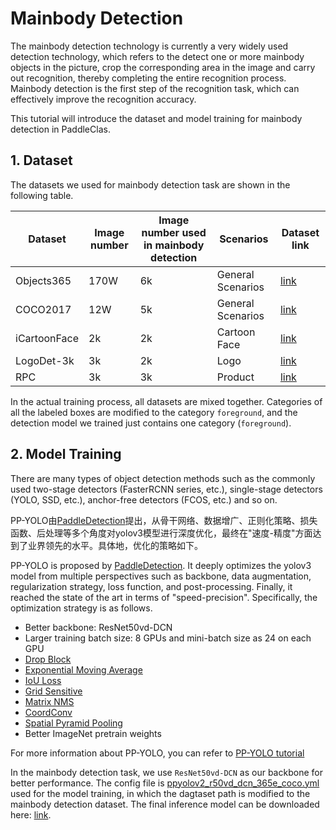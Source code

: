 # Mainbody Detection

The mainbody detection technology is currently a very widely used detection technology, which refers to the detect one or more mainbody objects in the picture, crop the corresponding area in the image and carry out recognition, thereby completing the entire recognition process. Mainbody detection is the first step of the recognition task, which can effectively improve the recognition accuracy.


This tutorial will introduce the dataset and model training for mainbody detection in PaddleClas.


## 1. Dataset

The datasets we used for mainbody detection task are shown in the following table.


| Dataset       | Image number   | Image number used in mainbody detection   | Scenarios  | Dataset link |
| ------------  | ------------- | -------| ------- | -------- |
| Objects365 | 170W | 6k | General Scenarios | [link](https://www.objects365.org/overview.html) |
| COCO2017 | 12W | 5k  | General Scenarios | [link](https://cocodataset.org/) |
| iCartoonFace | 2k | 2k | Cartoon Face | [link](https://github.com/luxiangju-PersonAI/iCartoonFace) |
| LogoDet-3k | 3k | 2k | Logo | [link](https://github.com/Wangjing1551/LogoDet-3K-Dataset) |
| RPC | 3k | 3k  | Product | [link](https://rpc-dataset.github.io/) |


In the actual training process, all datasets are mixed together. Categories of all the labeled boxes are modified to the category `foreground`, and the detection model we trained just contains one category (`foreground`).

## 2. Model Training


There are many types of object detection methods such as the commonly used two-stage detectors (FasterRCNN series, etc.), single-stage detectors (YOLO, SSD, etc.), anchor-free detectors (FCOS, etc.) and so on.

PP-YOLO由[PaddleDetection](https://github.com/PaddlePaddle/PaddleDetection)提出，从骨干网络、数据增广、正则化策略、损失函数、后处理等多个角度对yolov3模型进行深度优化，最终在"速度-精度"方面达到了业界领先的水平。具体地，优化的策略如下。



PP-YOLO is proposed by [PaddleDetection](https://github.com/PaddlePaddle/PaddleDetection). It deeply optimizes the yolov3 model from multiple perspectives such as backbone, data augmentation, regularization strategy, loss function, and post-processing. Finally, it reached the state of the art in terms of "speed-precision". Specifically, the optimization strategy is as follows.

- Better backbone: ResNet50vd-DCN
- Larger training batch size: 8 GPUs and mini-batch size as 24 on each GPU
- [Drop Block](https://arxiv.org/abs/1810.12890)
- [Exponential Moving Average](https://www.investopedia.com/terms/e/ema.asp)
- [IoU Loss](https://arxiv.org/pdf/1902.09630.pdf)
- [Grid Sensitive](https://arxiv.org/abs/2004.10934)
- [Matrix NMS](https://arxiv.org/pdf/2003.10152.pdf)
- [CoordConv](https://arxiv.org/abs/1807.03247)
- [Spatial Pyramid Pooling](https://arxiv.org/abs/1406.4729)
- Better ImageNet pretrain weights

For more information about PP-YOLO, you can refer to [PP-YOLO tutorial](https://github.com/PaddlePaddle/PaddleDetection/blob/release%2F2.1/configs/ppyolo/README.md)


In the mainbody detection task, we use `ResNet50vd-DCN` as our backbone for better performance. The config file is [ppyolov2_r50vd_dcn_365e_coco.yml](https://github.com/PaddlePaddle/PaddleDetection/blob/release/2.1/configs/ppyolo/ppyolov2_r50vd_dcn_365e_coco.yml) used for the model training, in which the dagtaset path is modified to the mainbody detection dataset.
The final inference model can be downloaded here: [link](https://paddle-imagenet-models-name.bj.bcebos.com/dygraph/rec/models/inference/ppyolov2_r50vd_dcn_mainbody_v1.0_infer.tar).
